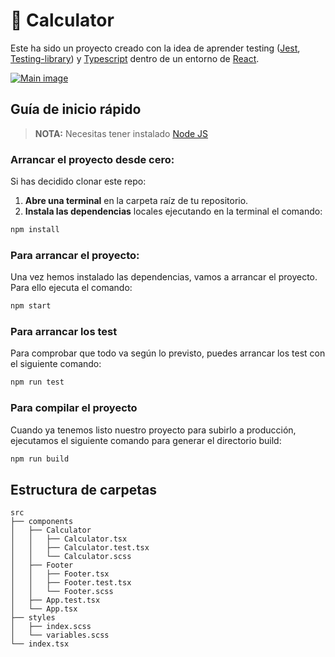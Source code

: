 # 🧮 Calculator

Este ha sido un proyecto creado con la idea de aprender testing ([Jest](https://jestjs.io/docs/tutorial-react), [Testing-library](https://testing-library.com/)) y [Typescript](https://www.typescriptlang.org/) dentro de un entorno de [React](https://es.reactjs.org/).

[![Main image](https://i.postimg.cc/dVDk2RPh/Captura-de-pantalla-2021-03-18-a-las-16-22-37.png)](https://postimg.cc/tsQ4yxgb)


## Guía de inicio rápido

> **NOTA:** Necesitas tener instalado [Node JS](https://nodejs.org/)

### Arrancar el proyecto desde cero:

Si has decidido clonar este repo:
1. **Abre una terminal** en la carpeta raíz de tu repositorio.
1. **Instala las dependencias** locales ejecutando en la terminal el comando:

```bash
npm install
```

### Para arrancar el proyecto:

Una vez hemos instalado las dependencias, vamos a arrancar el proyecto. Para ello ejecuta el comando:

```bash
npm start
```

### Para arrancar los test

Para comprobar que todo va según lo previsto, puedes arrancar los test con el siguiente comando:

```bash
npm run test
```

### Para compilar el proyecto

Cuando ya tenemos listo nuestro proyecto para subirlo a producción, ejecutamos el siguiente comando para generar el directorio build:

```bash
npm run build
```

## Estructura de carpetas

```
src
├── components
│   ├── Calculator 
│   │   ├── Calculator.tsx
│   │   ├── Calculator.test.tsx
│   │   └── Calculator.scss
│   ├── Footer
│   │   ├── Footer.tsx
│   │   ├── Footer.test.tsx
│   │   └── Footer.scss
│   ├── App.test.tsx
│   └── App.tsx
├── styles
│   ├── index.scss
│   └── variables.scss
└── index.tsx
 
```

